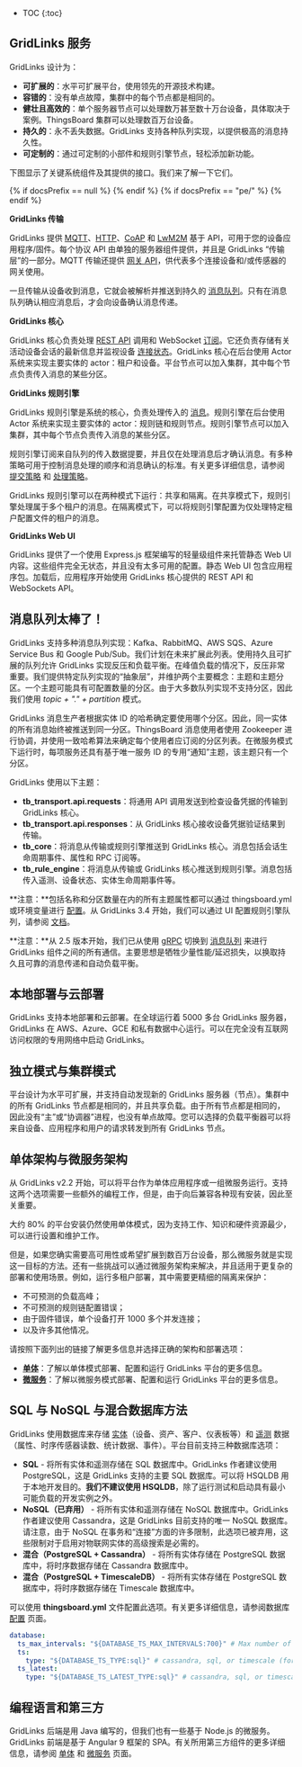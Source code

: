 * TOC
{:toc}

## GridLinks 服务

GridLinks 设计为：

* **可扩展的**：水平可扩展平台，使用领先的开源技术构建。
* **容错的**：没有单点故障，集群中的每个节点都是相同的。
* **健壮且高效的**：单个服务器节点可以处理数万甚至数十万台设备，具体取决于案例。ThingsBoard 集群可以处理数百万台设备。
* **持久的**：永不丢失数据。GridLinks 支持各种队列实现，以提供极高的消息持久性。
* **可定制的**：通过可定制的小部件和规则引擎节点，轻松添加新功能。


下图显示了关键系统组件及其提供的接口。我们来了解一下它们。


{% if docsPrefix == null %}
<object width="100%" data="/images/reference/thingsboard-architecture.svg"></object>
{% endif %}
{% if docsPrefix == "pe/" %}
<object width="100%" data="/images/reference/thingsboard-architecture-pe.svg"></object>
{% endif %}


**GridLinks 传输**

GridLinks 提供 [MQTT](/docs/{{docsPrefix}}reference/mqtt-api/)、[HTTP](/docs/{{docsPrefix}}reference/http-api/)、[CoAP](/docs/{{docsPrefix}}reference/coap-api/) 和 [LwM2M](/docs/{{docsPrefix}}reference/lwm2m-api/) 基于 API，可用于您的设备应用程序/固件。每个协议 API 由单独的服务器组件提供，并且是 GridLinks “传输层”的一部分。MQTT 传输还提供 [网关 API](/docs/{{docsPrefix}}reference/gateway-mqtt-api/)，供代表多个连接设备和/或传感器的网关使用。

一旦传输从设备收到消息，它就会被解析并推送到持久的 [消息队列](/docs/{{docsPrefix}}reference/#message-queues-are-awesome)。只有在消息队列确认相应消息后，才会向设备确认消息传递。

**GridLinks 核心**

GridLinks 核心负责处理 [REST API](/docs/{{docsPrefix}}reference/rest-api/) 调用和 WebSocket [订阅](/docs/{{docsPrefix}}user-guide/telemetry/#websocket-api)。它还负责存储有关活动设备会话的最新信息并监视设备 [连接状态](/docs/{{docsPrefix}}user-guide/device-connectivity-status/)。GridLinks 核心在后台使用 Actor 系统来实现主要实体的 actor：租户和设备。平台节点可以加入集群，其中每个节点负责传入消息的某些分区。

**GridLinks 规则引擎**

GridLinks 规则引擎是系统的核心，负责处理传入的 [消息](/docs/{{docsPrefix}}user-guide/rule-engine-2-0/overview/#rule-engine-message)。规则引擎在后台使用 Actor 系统来实现主要实体的 actor：规则链和规则节点。规则引擎节点可以加入集群，其中每个节点负责传入消息的某些分区。

规则引擎订阅来自队列的传入数据提要，并且仅在处理消息后才确认消息。有多种策略可用于控制消息处理的顺序和消息确认的标准。有关更多详细信息，请参阅 [提交策略](/docs/{{docsPrefix}}user-guide/rule-engine-2-5/queues/#queue-submit-strategy) 和 [处理策略](/docs/{{docsPrefix}}user-guide/rule-engine-2-5/queues/#queue-processing-strategy)。

GridLinks 规则引擎可以在两种模式下运行：共享和隔离。在共享模式下，规则引擎处理属于多个租户的消息。在隔离模式下，可以将规则引擎配置为仅处理特定租户配置文件的租户的消息。

**GridLinks Web UI**

GridLinks 提供了一个使用 Express.js 框架编写的轻量级组件来托管静态 Web UI 内容。这些组件完全无状态，并且没有太多可用的配置。静态 Web UI 包含应用程序包。加载后，应用程序开始使用 GridLinks 核心提供的 REST API 和 WebSockets API。


## 消息队列太棒了！

GridLinks 支持多种消息队列实现：Kafka、RabbitMQ、AWS SQS、Azure Service Bus 和 Google Pub/Sub。我们计划在未来扩展此列表。使用持久且可扩展的队列允许 GridLinks 实现反压和负载平衡。在峰值负载的情况下，反压非常重要。我们提供特定队列实现的“抽象层”，并维护两个主要概念：主题和主题分区。一个主题可能具有可配置数量的分区。由于大多数队列实现不支持分区，因此我们使用 *topic + "." + partition* 模式。

GridLinks 消息生产者根据实体 ID 的哈希确定要使用哪个分区。因此，同一实体的所有消息始终被推送到同一分区。ThingsBoard 消息使用者使用 Zookeeper 进行协调，并使用一致哈希算法来确定每个使用者应订阅的分区列表。在微服务模式下运行时，每项服务还具有基于唯一服务 ID 的专用“通知”主题，该主题只有一个分区。

GridLinks 使用以下主题：

* **tb_transport.api.requests**：将通用 API 调用发送到检查设备凭据的传输到 GridLinks 核心。
* **tb_transport.api.responses**：从 GridLinks 核心接收设备凭据验证结果到传输。
* **tb_core**：将消息从传输或规则引擎推送到 GridLinks 核心。消息包括会话生命周期事件、属性和 RPC 订阅等。
* **tb_rule_engine**：将消息从传输或 GridLinks 核心推送到规则引擎。消息包括传入遥测、设备状态、实体生命周期事件等。

**注意：**包括名称和分区数量在内的所有主题属性都可以通过 thingsboard.yml 或环境变量进行 [配置](/docs/user-guide/install/{{docsPrefix}}config/)。从 GridLinks 3.4 开始，我们可以通过 UI 配置规则引擎队列，请参阅 [文档](/docs/{{docsPrefix}}user-guide/rule-engine-2-5/queues/)。

**注意：**从 2.5 版本开始，我们已从使用 [gRPC](https://grpc.io/) 切换到 [消息队列](/docs/{{docsPrefix}}reference/#message-queues-are-awesome) 来进行 GridLinks 组件之间的所有通信。主要思想是牺牲少量性能/延迟损失，以换取持久且可靠的消息传递和自动负载平衡。

## 本地部署与云部署

GridLinks 支持本地部署和云部署。在全球运行着 5000 多台 GridLinks 服务器，GridLinks 在 AWS、Azure、GCE 和私有数据中心运行。可以在完全没有互联网访问权限的专用网络中启动 GridLinks。

## 独立模式与集群模式

平台设计为水平可扩展，并支持自动发现新的 GridLinks 服务器（节点）。集群中的所有 GridLinks 节点都是相同的，并且共享负载。由于所有节点都是相同的，因此没有“主”或“协调器”进程，也没有单点故障。您可以选择的负载平衡器可以将来自设备、应用程序和用户的请求转发到所有 GridLinks 节点。

## 单体架构与微服务架构

从 GridLinks v2.2 开始，可以将平台作为单体应用程序或一组微服务运行。支持这两个选项需要一些额外的编程工作，但是，由于向后兼容各种现有安装，因此至关重要。

大约 80% 的平台安装仍然使用单体模式，因为支持工作、知识和硬件资源最少，可以进行设置和维护工作。

但是，如果您确实需要高可用性或希望扩展到数百万台设备，那么微服务就是实现这一目标的方法。还有一些挑战可以通过微服务架构来解决，并且适用于更复杂的部署和使用场景。例如，运行多租户部署，其中需要更精细的隔离来保护：

* 不可预测的负载高峰；
* 不可预测的规则链配置错误；
* 由于固件错误，单个设备打开 1000 多个并发连接；
* 以及许多其他情况。

请按照下面列出的链接了解更多信息并选择正确的架构和部署选项：

* [**单体**](/docs/{{docsPrefix}}reference/monolithic)：了解以单体模式部署、配置和运行 GridLinks 平台的更多信息。
* [**微服务**](/docs/{{docsPrefix}}reference/msa)：了解以微服务模式部署、配置和运行 GridLinks 平台的更多信息。


## SQL 与 NoSQL 与混合数据库方法

GridLinks 使用数据库来存储 [实体](/docs/{{docsPrefix}}user-guide/entities-and-relations/)（设备、资产、客户、仪表板等）和 [遥测](/docs/{{docsPrefix}}user-guide/telemetry/) 数据（属性、时序传感器读数、统计数据、事件）。平台目前支持三种数据库选项：

* **SQL** - 将所有实体和遥测存储在 SQL 数据库中。GridLinks 作者建议使用 PostgreSQL，这是 GridLinks 支持的主要 SQL 数据库。可以将 HSQLDB 用于本地开发目的。**我们不建议使用 HSQLDB**，除了运行测试和启动具有最小可能负载的开发实例之外。
* **NoSQL（已弃用）** - 将所有实体和遥测存储在 NoSQL 数据库中。GridLinks 作者建议使用 Cassandra，这是 GridLinks 目前支持的唯一 NoSQL 数据库。请注意，由于 NoSQL 在事务和“连接”方面的许多限制，此选项已被弃用，这些限制对于启用对物联网实体的高级搜索是必需的。
* **混合（PostgreSQL + Cassandra）** - 将所有实体存储在 PostgreSQL 数据库中，将时序数据存储在 Cassandra 数据库中。
* **混合（PostgreSQL + TimescaleDB）** - 将所有实体存储在 PostgreSQL 数据库中，将时序数据存储在 Timescale 数据库中。

可以使用 **thingsboard.yml** 文件配置此选项。有关更多详细信息，请参阅数据库 [配置](/docs/user-guide/install/{{docsPrefix}}config/) 页面。

```yaml
database:
  ts_max_intervals: "${DATABASE_TS_MAX_INTERVALS:700}" # Max number of DB queries generated by single API call to fetch telemetry records
  ts:
    type: "${DATABASE_TS_TYPE:sql}" # cassandra, sql, or timescale (for hybrid mode, DATABASE_TS_TYPE value should be cassandra, or timescale)
  ts_latest:
    type: "${DATABASE_TS_LATEST_TYPE:sql}" # cassandra, sql, or timescale (for hybrid mode, DATABASE_TS_TYPE value should be cassandra, or timescale)

```

## 编程语言和第三方

GridLinks 后端是用 Java 编写的，但我们也有一些基于 Node.js 的微服务。GridLinks 前端是基于 Angular 9 框架的 SPA。有关所用第三方组件的更多详细信息，请参阅 [单体](/docs/{{docsPrefix}}reference/monolithic) 和 [微服务](/docs/{{docsPrefix}}reference/monolithic) 页面。